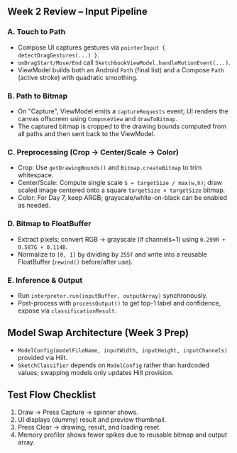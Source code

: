 ## Week 2 Review – Input Pipeline

### A. Touch to Path
- Compose UI captures gestures via `pointerInput { detectDragGestures(...) }`.
- `onDragStart/Move/End` call `SketchbookViewModel.handleMotionEvent(...)`.
- ViewModel builds both an Android `Path` (final list) and a Compose `Path` (active stroke) with quadratic smoothing.

### B. Path to Bitmap
- On "Capture", ViewModel emits a `captureRequests` event; UI renders the canvas offscreen using `ComposeView` and `drawToBitmap`.
- The captured bitmap is cropped to the drawing bounds computed from all paths and then sent back to the ViewModel.

### C. Preprocessing (Crop → Center/Scale → Color)
- Crop: Use `getDrawingBounds()` and `Bitmap.createBitmap` to trim whitespace.
- Center/Scale: Compute single scale `S = targetSize / max(w,h)`; draw scaled image centered onto a square `targetSize × targetSize` bitmap.
- Color: For Day 7, keep ARGB; grayscale/white-on-black can be enabled as needed.

### D. Bitmap to FloatBuffer
- Extract pixels; convert RGB → grayscale (if channels=1) using `0.299R + 0.587G + 0.114B`.
- Normalize to `[0, 1]` by dividing by `255f` and write into a reusable FloatBuffer (`rewind()` before/after use).

### E. Inference & Output
- Run `interpreter.run(inputBuffer, outputArray)` synchronously.
- Post-process with `processOutput()` to get top-1 label and confidence, expose via `classificationResult`.

## Model Swap Architecture (Week 3 Prep)
- `ModelConfig(modelFileName, inputWidth, inputHeight, inputChannels)` provided via Hilt.
- `SketchClassifier` depends on `ModelConfig` rather than hardcoded values; swapping models only updates Hilt provision.

## Test Flow Checklist
1) Draw → Press Capture → spinner shows.
2) UI displays (dummy) result and preview thumbnail.
3) Press Clear → drawing, result, and loading reset.
4) Memory profiler shows fewer spikes due to reusable bitmap and output array.


